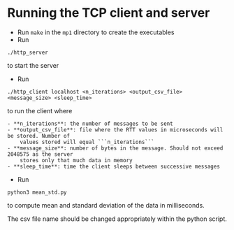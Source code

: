 # Running the TCP client and server

- Run ```make``` in the ```mp1``` directory to create the executables
- Run 

```
./http_server
```

to start the server

- Run 

```
./http_client localhost <n_iterations> <output_csv_file> <message_size> <sleep_time>
```

to run the client where

    - **n_iterations**: the number of messages to be sent
    - **output_csv_file**: file where the RTT values in microseconds will be stored. Number of 
        values stored will equal ```n_iterations```
    - **message_size**: number of bytes in the message. Should not exceed 2048575 as the server
        stores only that much data in memory
    - **sleep_time**: time the client sleeps between successive messages

- Run 

```
python3 mean_std.py
```

to compute mean and standard deviation of the data in milliseconds.

The csv file name should be changed appropriately within the python script.